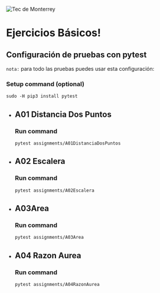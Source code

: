 ![Tec de Monterrey](images/logotecmty.png)
# Ejercicios Básicos!

## Configuración de pruebas con **pytest**

`nota:` para todo las pruebas puedes usar esta configuración:
### Setup command (optional)
```
sudo -H pip3 install pytest
```

- ## A01 Distancia Dos Puntos
    ### Run command
    ```
    pytest assignments/A01DistanciaDosPuntos
    ```

- ## A02 Escalera
    ### Run command
    ```
    pytest assignments/A02Escalera
    ```

- ## A03Area
    ### Run command
    ```
    pytest assignments/A03Area
    ```


- ## A04 Razon Aurea
    ### Run command
    ```
    pytest assignments/A04RazonAurea
    ```

